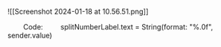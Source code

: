 ![[Screenshot 2024-01-18 at 10.56.51.png]]

        Code:
        splitNumberLabel.text = String(format: "%.0f", sender.value) 



         